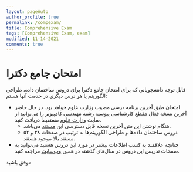 ```yaml
---
layout: pageAuto
author_profile: true
permalink: /compexam/
title: Comprehensive Exam
tags: [Comprehensive Exam, exam]
modified: 11-14-2021
comments: true
---
```

# امتحان جامع دکترا
قابل توجه دانشجویانی که برای امتحان جامع دکترا برای دروس ساختمان داده، طراحی الگوریتم یا هر درس دیگری در خدمت آنها هستم:
* امتحان طبق آخرین برنامه درسی مصوب وزارت علوم خواهد بود. در حال حاضر آخرین نسخه فعال مقطع کارشناسی پیوسته رشته مهندسی کامپیوتر را می‌توانید از سایت  <a href="https://www.msrt.ir/fa/grid/283/">وزارت علوم</a> مستقیما دریافت کنید. 
    * هنگام نوشتن این متن آخرین نسخه قابل دسترسی این <a href="https://hes.msrt.ir/GetFile.php?ClassName=Education&FileIndex=1496804055&URL=/T_Education/1496804055_0.pdf">مستند</a> می‌باشد.
    * دروس ساختمان داده‌ها و طراحی الگوریتم‌ها به ترتیب در صفحات ۳۸ و ۵۲ مستند بالا موجود هستند.
* چنانچه علاقمند به کسب اطلاعات بیشتر در مورد این دروس هستید می‌توانید به صفحات تدریس این دروس در سال‌های گذشته در همین <a href="http://www.sauleh.ir/teaching/">وب‌سایت</a> مراجعه کنید.

موفق باشید